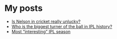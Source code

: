 # My posts

* [Is Nelson in cricket really unlucky?](https://siddharths.substack.com/p/is-nelson-in-cricket-really-unlucky)
* [Who is the biggest turner of the ball in IPL history?](https://siddharths.substack.com/p/who-is-the-biggest-turner-of-the)
* [Most “interesting” IPL season](https://siddharths.substack.com/p/most-interesting-ipl-season)
